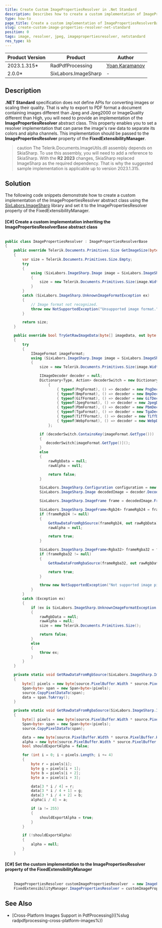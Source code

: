 ```yaml
---
title: Create Custom ImagePropertiesResolver in .Net Standard
description: Describes how to create a custom implementation of ImagePropertiesResolver in .Net Standard.
type: how-to
page_title: Create a custom implementation of ImagePropertiesResolverBase in .Net Standard
slug: create-custom-image-properties-resolver-net-standard
position: 0
tags: image, resolver, jpeg, imagepropertiesresolver, netstandard
res_type: kb
---
```


<table>
<thead>
	<tr>
		<th>Product Version</th>
		<th>Product</th>
		<th>Author</th>
	</tr>
</thead>
<tbody>
	<tr>
		<td>2023.1.315*</td>
		<td>RadPdfProcessing</td>
		<td><a href="https://www.telerik.com/blogs/author/yoan-karamanov">Yoan Karamanov</a></td>
	</tr>
		<tr>
		<td>2.0.0*</td>
		<td>SixLabors.ImageSharp</td>
		<td>-</td>
	</tr>
</tbody>
</table>

## Description

**.NET Standard** specification does not define APIs for converting images or scaling their quality. That is why to export to PDF format a document containing images different than Jpeg and Jpeg2000 or ImageQuality different than High, you will need to provide an implementation of the **ImagePropertiesResolver** abstract class. This property enables you to set a resolver implementation that can parse the image's raw data to separate its colors and alpha channels. This implementation should be passed to the **ImagePropertiesResolver** property of the **FixedExtensibilityManager**.

>caution The Telerik.Documents.ImageUtils.dll assembly depends on SkiaSharp. To use this assembly, you will need to add a reference to SkiaSharp. With the **R2 2023** changes, SkiaSharp replaced ImageSharp as the required dependency. That is why the suggested sample implementation is applicable up to version 2023.1.315.

## Solution

The following code snippets demonstrate how to create a custom implementation of the ImagePropertiesResolver abstract class using the [SixLabors.ImageSharp](https://github.com/SixLabors/ImageSharp) library and set it to the ImagePropertiesResolver property of the FixedExtensibilityManager.

#### __[C#] Create a custom implementation inheriting the ImagePropertiesResolverBase abstract class__

```csharp

public class ImagePropertiesResolver : ImagePropertiesResolverBase
{
    public override Telerik.Documents.Primitives.Size GetImageSize(byte[] imageData)
    {
        var size = Telerik.Documents.Primitives.Size.Empty;
        try
        {
            using (SixLabors.ImageSharp.Image image = SixLabors.ImageSharp.Image.Load(imageData))
            {
                size = new Telerik.Documents.Primitives.Size(image.Width, image.Height);
            }
        }
        catch (SixLabors.ImageSharp.UnknownImageFormatException ex)
        {
            // Image format not recognized. 
            throw new NotSupportedException("Unsupported image format.", ex);
        }

        return size;
    }

    public override bool TryGetRawImageData(byte[] imageData, out byte[] rawRgbData, out byte[] rawAlpha, out Telerik.Documents.Primitives.Size size)
    {
        try
        {
            IImageFormat imageFormat;
            using (SixLabors.ImageSharp.Image image = SixLabors.ImageSharp.Image.Load(imageData, out imageFormat))
            {
                size = new Telerik.Documents.Primitives.Size(image.Width, image.Height);

                IImageDecoder decoder = null;
                Dictionary<Type, Action> decoderSwitch = new Dictionary<Type, Action>
                    {
                        { typeof(PngFormat), () => decoder = new PngDecoder() },
                        { typeof(BmpFormat), () => decoder = new BmpDecoder() },
                        { typeof(GifFormat), () => decoder = new GifDecoder() },
                        { typeof(JpegFormat), () => decoder = new JpegDecoder() },
                        { typeof(PbmFormat), () => decoder = new PbmDecoder() },
                        { typeof(TgaFormat), () => decoder = new TgaDecoder() },
                        { typeof(TiffFormat), () => decoder = new TiffDecoder() },
                        { typeof(WebpFormat), () => decoder = new WebpDecoder() },
                    };

                if (decoderSwitch.ContainsKey(imageFormat.GetType()))
                {
                   decoderSwitch[imageFormat.GetType()]();
                }
                else
                {
                    rawRgbData = null;
                    rawAlpha = null;

                    return false;
                }

                SixLabors.ImageSharp.Configuration configuration = new SixLabors.ImageSharp.Configuration();
                SixLabors.ImageSharp.Image decodedImage = decoder.Decode(configuration, new MemoryStream(imageData));

                SixLabors.ImageSharp.ImageFrame frame = decodedImage.Frames[0];

                SixLabors.ImageSharp.ImageFrame<Rgb24> frameRgb24 = frame as SixLabors.ImageSharp.ImageFrame<Rgb24>;
                if (frameRgb24 != null)
                {
                    GetRawDataFromRgbSource(frameRgb24, out rawRgbData);
                    rawAlpha = null;

                    return true;
                }

                SixLabors.ImageSharp.ImageFrame<Rgba32> frameRgba32 = frame as SixLabors.ImageSharp.ImageFrame<Rgba32>;
                if (frameRgba32 != null)
                {
                    GetRawDataFromRgbaSource(frameRgba32, out rawRgbData, out rawAlpha);

                    return true;
                }

                throw new NotSupportedException("Not supported image pixel format.");
            }
        }
        catch (Exception ex)
        {
            if (ex is SixLabors.ImageSharp.UnknownImageFormatException || ex is SixLabors.ImageSharp.ImageProcessingException)
            {
                rawRgbData = null;
                rawAlpha = null;
                size = new Telerik.Documents.Primitives.Size();

                return false;
            }
            else
            {
                throw ex;
            }
        }
    }

    private static void GetRawDataFromRgbSource(SixLabors.ImageSharp.ImageFrame<Rgb24> source, out byte[] data)
    {
        byte[] pixels = new byte[source.PixelBuffer.Width * source.PixelBuffer.Height * 3];
        Span<byte> span = new Span<byte>(pixels);
        source.CopyPixelDataTo(span);
        data = span.ToArray();
    }

    private static void GetRawDataFromRgbaSource(SixLabors.ImageSharp.ImageFrame<Rgba32> source, out byte[] data, out byte[] alpha)
    {
        byte[] pixels = new byte[source.PixelBuffer.Width * source.PixelBuffer.Height * 4];
        Span<byte> span = new Span<byte>(pixels);
        source.CopyPixelDataTo(span);

        data = new byte[source.PixelBuffer.Width * source.PixelBuffer.Height * 3];
        alpha = new byte[source.PixelBuffer.Width * source.PixelBuffer.Height];
        bool shouldExportAlpha = false;

        for (int i = 0; i < pixels.Length; i += 4)
        {
            byte r = pixels[i];
            byte g = pixels[i + 1];
            byte b = pixels[i + 2];
            byte a = pixels[i + 3];

            data[3 * i / 4] = r;
            data[3 * i / 4 + 1] = g;
            data[3 * i / 4 + 2] = b;
            alpha[i / 4] = a;

            if (a != 255)
            {
                shouldExportAlpha = true;
            }
        }

        if (!shouldExportAlpha)
        {
            alpha = null;
        }
    }

```

#### __[C#] Set the custom implementation to the ImagePropertiesResolver property of the FixedExtensibilityManager__

```csharp

	ImagePropertiesResolver customImagePropertiesResolver  = new ImagePropertiesResolver(); 
	FixedExtensibilityManager.ImagePropertiesResolver = customImagePropertiesResolver; 
```

## See Also

- [Cross-Platform Images Support in PdfProcessing]({%slug radpdfprocessing-cross-platform-images%})